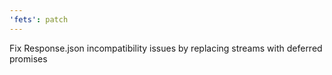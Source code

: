 ```yaml
---
'fets': patch
---
```


Fix Response.json incompatibility issues by replacing streams with deferred promises
